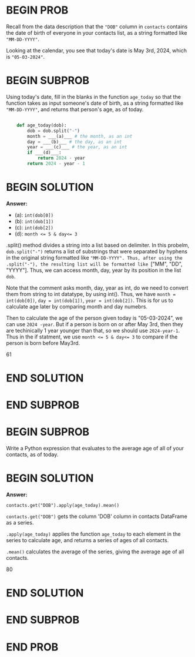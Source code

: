# BEGIN PROB

Recall from the data description that the `"DOB"` column in `contacts`
contains the date of birth of everyone in your contacts list, as a
string formatted like `"MM-DD-YYYY"`.

Looking at the calendar, you see that today's date is May 3rd, 2024,
which is `"05-03-2024"`.

# BEGIN SUBPROB

Using today's date, fill in the blanks in the function `age_today` so
that the function takes as input someone's date of birth, as a string
formatted like `"MM-DD-YYYY"`, and returns that person's age, as of
today.

```py

    def age_today(dob):
        dob = dob.split("-")
        month = ___(a)___ # the month, as an int
        day = ___(b)___ # the day, as an int
        year = ___(c)___ # the year, as an int
        if ___(d)___:
            return 2024 - year
        return 2024 - year - 1
```

# BEGIN SOLUTION

**Answer:** 

- (a): `int(dob[0])`
- (b): `int(dob[1])`
- (c): `int(dob[2])`
- (d): `month <= 5 & day<= 3`

.split() method divides a string into a list based on delimiter. In this probelm, `dob.split("-")` returns a list of substrings that were separated by hyphens in the original string formatted like `"MM-DD-YYYY". Thus, after using the .split("-"), the resulting list will be formatted like `["MM", "DD", "YYYY"]. Thus, we can access month, day, year by its position in the list `dob`.

Note that the comment asks month, day, year as int, do we need to convert them from string to int datatype, by using int(). 
Thus, we have `month = int(dob[0])`, `day = int(dob[1])`, `year = int(dob[2])`. This is for us to calculate age later by comparing month and day numebrs. 

Then to calculate the age of the person given today is "05-03-2024", we can use `2024 -year`.  But if a person is born on or after May 3rd, then they are techinically 1 year younger than that, so we should use `2024-year-1`. Thus in the if statment, we use `month <= 5 & day<= 3` to compare if the person is born before May3rd. 

<average>61</average>

# END SOLUTION

# END SUBPROB 

# BEGIN SUBPROB

Write a Python expression that evaluates to the average age of all of
your contacts, as of today.

# BEGIN SOLUTION

**Answer:** 

`contacts.get("DOB").apply(age_today).mean()`

`contacts.get("DOB")` gets the column 'DOB' column in contacts DataFrame as a series.

`.apply(age_today)` applies the function `age_today` to each element in the series to calculate age, and returns a series of ages of all contacts. 

`.mean()` calculates the average of the series, giving the average age of all contacts. 


<average>80</average>

# END SOLUTION

# END SUBPROB

# END PROB
